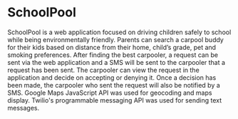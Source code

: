 # SchoolPool
SchoolPool is a web application focused on driving children safely to school while being environmentally friendly. Parents can search a carpool buddy for their kids based on distance from their home, child’s grade, pet and smoking preferences. After finding the best carpooler, a request can be sent via the web application and a SMS will be sent to the carpooler that a request has been sent. The carpooler can view the request in the application and decide on accepting or denying it. Once a decision has been made, the carpooler who sent the request will also be notified by a SMS. Google Maps JavaScript API was used for geocoding and maps display. Twilio's programmable messaging API was used for sending text messages.
